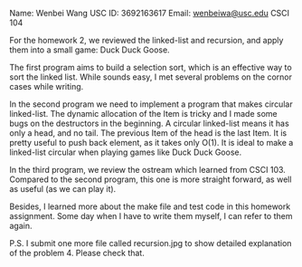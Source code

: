 Name: Wenbei Wang
USC ID: 3692163617
Email: wenbeiwa@usc.edu
CSCI 104

For the homework 2, we reviewed the linked-list and recursion, and 
apply them into a small game: Duck Duck Goose.

The first program aims to build a selection sort, which is
an effective way to sort the linked list. While sounds easy,
I met several problems on the cornor cases while writing.

In the second program we need to implement a program that makes
circular linked-list. The dynamic allocation of the Item is
tricky and I made some bugs on the destructors in the 
beginning. A circular linked-list means it has only a head, and
no tail. The previous Item of the head is the last Item. It is 
pretty useful to push back element, as it takes only O(1).
It is ideal to make a linked-list circular when playing games
like Duck Duck Goose.

In the third program, we review the ostream which learned from 
CSCI 103. Compared to the second program, this one is more 
straight forward, as well as useful (as we can play it).

Besides, I learned more about the make file and test code in
this homework assignment. Some day when I have to write them
myself, I can refer to them again. 

P.S. I submit one more file called recursion.jpg to show detailed
explanation of the problem 4. Please check that. 


